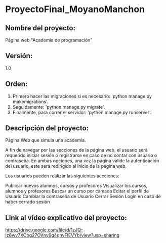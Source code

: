 # ProyectoFinal_MoyanoManchon

## Nombre del proyecto: 

Página web "Academia de programación"

## Versión:

1.0

## Orden:

1. Primero hacer las migraciones si es necesario: 'python manage.py makemigrations'.
2. Seguidamente: 'python manage.py migrate'.
3. Finalmente, para correr el servidor: 'python manage.py runserver'.

## Descripción del proyecto:

Página Web que simula una academia. 

A fin de navegar por las secciones de la página web, el usuario será requerido iniciar sesión o registrarse en caso de no contar con usuario o contraseña. En ambas opciones, una vez la página valide la autenticación del usuario, este será redirigido al inicio de la página web.

Los usuarios pueden realizar las siguientes accciones:

Publicar nuevos alumnos, cursos y profesores
Visualizar los cursos, alumnos y profesores
Buscar un curso por camada 
Editar el perfil de Usuario
Cambiar la contraseña de Usuario
Cerrar Sesión
Login en caso de haber cerrado sesión

## Link al video explicativo del proyecto: 

https://drive.google.com/file/d/1zJQ-Iz6wv7XOog27OVny6g4qnvFlEVYb/view?usp=sharing




